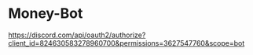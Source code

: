 # Money-Bot
https://discord.com/api/oauth2/authorize?client_id=824630583278960700&permissions=3627547760&scope=bot
